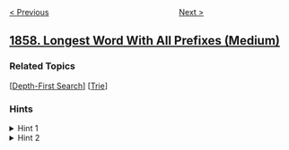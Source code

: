 <!--|This file generated by command(leetcode description); DO NOT EDIT.    |-->
<!--+----------------------------------------------------------------------+-->
<!--|@author    awesee <openset.wang@gmail.com>                           |-->
<!--|@link      https://github.com/awesee                                 |-->
<!--|@home      https://github.com/awesee/leetcode                        |-->
<!--+----------------------------------------------------------------------+-->

[< Previous](../largest-color-value-in-a-directed-graph "Largest Color Value in a Directed Graph")
　　　　　　　　　　　　　　　　
[Next >](../sorting-the-sentence "Sorting the Sentence")

## [1858. Longest Word With All Prefixes (Medium)](https://leetcode.com/problems/longest-word-with-all-prefixes "包含所有前缀的最长单词")



### Related Topics
  [[Depth-First Search](../../tag/depth-first-search/README.md)]
  [[Trie](../../tag/trie/README.md)]

### Hints
<details>
<summary>Hint 1</summary>
Add all the words to a trie.
</details>

<details>
<summary>Hint 2</summary>
Check the longest path where all the nodes are words.
</details>
